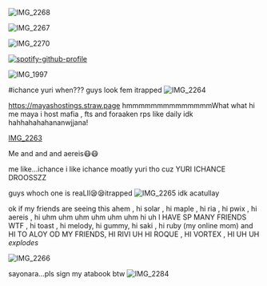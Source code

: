 ![IMG_2268](https://github.com/user-attachments/assets/8a604604-3904-4aca-a25d-554261716188)

![IMG_2267](https://github.com/user-attachments/assets/667a6814-4dd5-4396-9030-1a351d4b2045)




![IMG_2270](https://github.com/user-attachments/assets/7dc912dd-b0d5-4af2-a919-cfa1f80b8d9a)









[![spotify-github-profile](https://spotify-github-profile.kittinanx.com/api/view?uid=31r2y3pavri7wn4c2nekhbpiangy&cover_image=true&theme=novatorem&show_offline=false&background_color=fdffff&interchange=false&bar_color=baf3ff&bar_color_cover=false)](https://github.com/kittinan/spotify-github-profile)




![IMG_1997](https://github.com/user-attachments/assets/71eb3d13-294e-41a4-85b6-7521c933b88e)



 

#ichance yuri when???
guys look fem itrapped
![IMG_2264](https://github.com/user-attachments/assets/395a0cf7-0a3b-429f-a850-1712ed8db457)

https://mayashostings.straw.page hmmmmmmmmmmmmmmWhat what hi me maya i host mafia , fts and foraaken rps like daily idk hahhahahahananwjjana!

[IMG_2263](https://github.com/user-attachments/assets/80bc5235-5fcf-4951-b71c-36b6d67a279b)


Me and and and aereis😷😷

me like...ichance i like ichance moatly yuri tho cuz YURI ICHANCE DROOSSZZ

guys whoch one is reaLll😪😪itrapped
![IMG_2265](https://github.com/user-attachments/assets/3ef92286-3027-4861-8f9d-8860ca01b9dd)
idk acatullay

ok if my friends are seeing this ahem , hi solar  , hi maple , hi ria , hi pwix , hi aereis , hi uhm uhm uhm uhm uhm uhm hi uh I HAVE SP MANY FRIENDS WTF , hi toast , hi melody, hi gummy, hi saki , hi ruby (my online mom) and HI TO ALOY OD MY FRIENDS, HI RIVI UH HI ROQUE , HI VORTEX , HI UH UH *explodes*

![IMG_2266](https://github.com/user-attachments/assets/cfe69e84-c28d-4261-9919-0584224bfb8c)

sayonara...pls sign my atabook btw
![IMG_2284](https://github.com/user-attachments/assets/dfd7b958-ad20-44cb-a042-dfee7186f06a)



